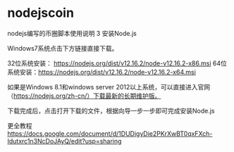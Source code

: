 # nodejscoin
nodejs编写的币圈脚本使用说明
3  安装Node.js


Windows7系统点击下方链接直接下载。

32位系统安装： https://nodejs.org/dist/v12.16.2/node-v12.16.2-x86.msi
64位系统安装：https://nodejs.org/dist/v12.16.2/node-v12.16.2-x64.msi


如果是Windows 8.1和windows server 2012以上系统，可以直接进入官网（https://nodejs.org/zh-cn/）下载最新的长期维护版。

下载完成后，点击打开下载的文件，根据向导一步一步即可完成安装Node.js

更全教程
https://docs.google.com/document/d/1DUDigyDie2PKrXwBT0qxFXch-Idutxrc1n3NcDoJAyQ/edit?usp=sharing

